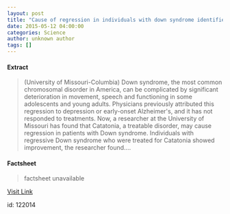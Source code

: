 ```yaml
---
layout: post
title: "Cause of regression in individuals with down syndrome identified"
date: 2015-05-12 04:00:00
categories: Science
author: unknown author
tags: []
---
```



#### Extract
>(University of Missouri-Columbia) Down syndrome, the most common chromosomal disorder in America, can be complicated by significant deterioration in movement, speech and functioning in some adolescents and young adults. Physicians previously attributed this regression to depression or early-onset Alzheimer's, and it has not responded to treatments. Now, a researcher at the University of Missouri has found that Catatonia, a treatable disorder, may cause regression in patients with Down syndrome. Individuals with regressive Down syndrome who were treated for Catatonia showed improvement, the researcher found....

#### Factsheet
>factsheet unavailable

[Visit Link](http://www.eurekalert.org/pub_releases/2015-05/uom-cor051215.php)

id:  122014


